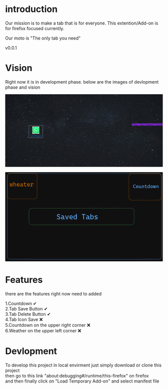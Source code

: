 # introduction

Our mission is to make a tab that is for everyone.
This extention/Add-on is for firefox focused currently.

Our moto is "The only tab you need"

v0.0.1

# Vision

Right now it is in development phase.
below are the images of devlopment phase and vision

![Alt text](devlopment-phase.png)


![Alt text](vision.png)


# Features

there are the features right now need to added

1.Countdown ✔ \
2.Tab Save Button  ✔ \
3.Tab Delete Button ✔\
4.Tab Icon Save ❌\
5.Countdown on the upper right corner ❌\
6.Weather on the upper left corner ❌


# Devlopment

To develop this project in local envirment just simply download or clone this project \
then go to this link "about:debugging#/runtime/this-firefox" on firefox \
and then finally click on "Load Temporary Add-on" and select manifest file 
